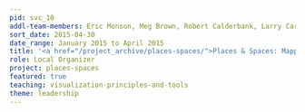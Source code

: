 ```yaml
---
pid: svc_10
addl-team-members: Eric Monson, Meg Brown, Robert Calderbank, Larry Carin, Scott Huettel, Victoria Szabo, Julia Trimmer, along with additional support from Duke Libraries staff
sort_date: 2015-04-30
date_range: January 2015 to April 2015
title: '<a href="/project_archive/places-spaces/">Places & Spaces: Mapping Science exhibit</a>'
role: Local Organizer
project: places-spaces
featured: true
teaching: visualization-principles-and-tools
theme: leadership
---
```

